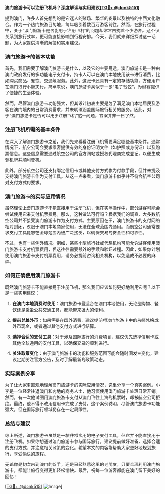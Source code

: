 **澳门旅游卡可以注册飞机吗？深度解读与实用建议[[TG💪+ @donk5151](https://t.me/s/donk5151)]**

提到澳门，许多人首先想到的是它迷人的赌场、繁华的夜景以及独特的中西文化融合。作为一个热门旅游目的地，每年吸引着数百万游客前往。然而，在旅行过程中，关于“澳门旅游卡是否能用于注册飞机”的问题却常常困扰着不少游客。这不仅关系到旅行效率，更可能直接影响到行程安排。今天，我们就来详细探讨这一话题，为大家提供清晰的解答和实用建议。

### 澳门旅游卡的基本功能

首先，我们需要了解澳门旅游卡是什么，以及它的主要用途。澳门旅游卡是一种由澳门政府发行的多功能电子支付卡，持卡人可以在澳门本地使用该卡进行消费，比如购买商品、餐饮、交通等服务。此外，这张卡还具有一定的存储功能，方便用户在澳门进行小额支付。简单来说，澳门旅游卡类似于一张“电子钱包”，为游客提供了便捷的生活体验。

然而，尽管澳门旅游卡功能强大，但其设计初衷主要是为了满足澳门本地居民及游客在澳门境内的日常消费需求，并未明确涵盖国际旅行相关的服务。因此，对于“澳门旅游卡是否可以用于注册飞机”这一问题，答案并非一目了然。

### 注册飞机所需的基本条件

在深入了解澳门旅游卡之前，我们先来看看注册飞机需要满足哪些基本条件。通常情况下，航空公司会要求乘客提供有效的身份证明文件（如护照或身份证）以及购票信息。这些信息需要通过航空公司的官方网站或授权代理商完成登记，以便生成登机牌并顺利登机。

此外，部分航空公司还支持绑定信用卡或其他支付方式作为付款手段，但并未提及支持澳门旅游卡作为支付工具。从这一点来看，澳门旅游卡似乎并不符合航空公司对支付方式的要求。

### 澳门旅游卡的实际应用情况

虽然理论上澳门旅游卡不能直接用于注册飞机，但在实际操作中，部分游客可能会尝试使用它来支付机票费用。那么，这种做法可行吗？根据我们的调查，大多数航空公司并不接受澳门旅游卡作为支付方式。主要原因在于，澳门旅游卡的支付网络相对封闭，仅限于澳门本地商家使用，无法在全球范围内通用。而航空公司通常要求支付工具能够在全球范围内被广泛接受，以确保交易的安全性和可靠性。

不过，也有一些例外情况。例如，某些小型旅行社或代理机构可能允许游客使用澳门旅游卡支付机票费用，但这往往需要额外的手续和验证过程。因此，如果你计划使用澳门旅游卡支付机票费用，请务必提前咨询相关机构，以免造成不必要的麻烦。

### 如何正确使用澳门旅游卡

既然澳门旅游卡不能直接用于注册飞机，那么我们应该如何更好地利用它呢？以下是一些实用建议：

1. **在澳门本地消费时使用**：澳门旅游卡最适合在澳门本地使用，无论是购物、餐饮还是乘坐公共交通工具，都能带来极大的便利。
   
2. **提前兑换外币**：如果需要在国外消费，建议提前将澳门旅游卡中的余额兑换成外币现金，或者通过其他支付方式进行结算。

3. **选择合适的支付工具**：对于涉及国际旅行的消费项目，建议优先选择信用卡或其他全球通用的支付工具，以确保交易的顺利进行。

4. **关注政策变化**：由于澳门旅游卡的功能和服务范围可能会随时间发生变化，建议定期关注官方公告，及时了解最新的政策动态。

### 实际案例分享

为了让大家更直观地理解澳门旅游卡的实际应用情况，这里分享一个真实案例。小李是一位经常往返澳门和内地的商务人士，他习惯使用澳门旅游卡处理日常开销。然而，有一次他试图用澳门旅游卡支付从澳门飞往上海的机票时，却被航空公司拒绝。最终，他不得不改用信用卡完成了支付。这个案例说明，尽管澳门旅游卡功能强大，但在国际旅行领域仍存在一定局限性。

### 总结与建议

综上所述，澳门旅游卡虽然是一款非常实用的电子支付工具，但它并不能直接用于注册飞机。如果你想通过澳门旅游卡参与国际旅行，建议提前做好准备，选择合适的支付方式，并注意相关政策的变化。希望本文的内容能帮助大家更好地规划旅行，享受愉快的旅程。

无论你是初次来到澳门的新手，还是已经熟悉这里的老朋友，只要合理利用澳门旅游卡，都能让旅行变得更加轻松愉快。最后，祝每一位游客都能在澳门留下美好的回忆！

[[TG💪+ @donk5151](https://t.me/s/donk5151) ![Image](https://i.postimg.cc/rwNCRYN7/Snipaste-2025-04-30-17-27-05.png)]